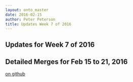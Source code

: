 ```yaml
---
layout: onto_master
date: 2016-02-15
author: Peter Peterson
title: Updates Week 7 of 2016
---
```

Updates for Week 7 of 2016
--------------------------

Detailed Merges for Feb 15 to 21, 2016
--------------------------------------
[on github](https://github.com/mantidproject/mantid/pulls?q=is%3Apr+merged%3A2016-02-16..2016-02-21)

